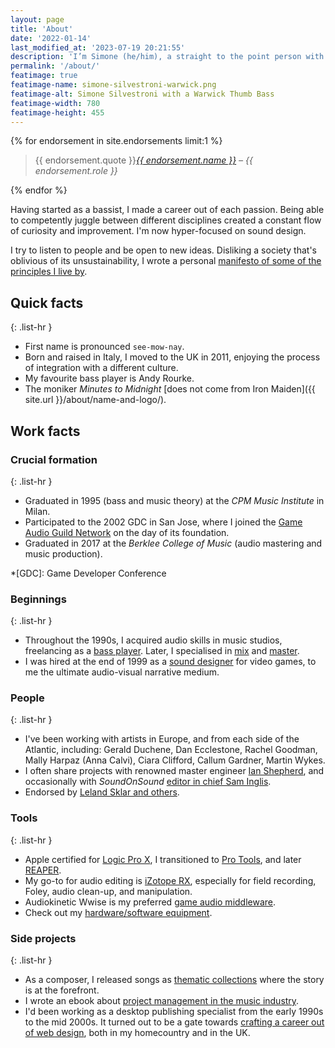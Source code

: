 ```yaml
---
layout: page
title: 'About'
date: '2022-01-14'
last_modified_at: '2023-07-19 20:21:55'
description: 'I’m Simone (he/him), a straight to the point person with a major interest in sound design, music, and programming.'
permalink: '/about/'
featimage: true
featimage-name: simone-silvestroni-warwick.png
featimage-alt: Simone Silvestroni with a Warwick Thumb Bass
featimage-width: 780
featimage-height: 455
---
```

<aside>
  {% for endorsement in site.endorsements limit:1 %}
  <blockquote>
    <p>{{ endorsement.quote }}<cite><a href="{{ endorsement.url }}">{{ endorsement.name }}</a> &ndash; {{ endorsement.role }}</cite></p>
  </blockquote>
  {% endfor %}
</aside>

Having started as a bassist, I made a career out of each passion. Being able to competently juggle between different disciplines created a constant flow of curiosity and improvement. I'm now hyper-focused on sound design.

I try to listen to people and be open to new ideas. Disliking a society that's oblivious of its unsustainability, I wrote a personal [manifesto of some of the principles I live by](/personal-manifesto/).

## Quick facts

{: .list-hr }
- First name is pronounced `see-mow-nay`.
- Born and raised in Italy, I moved to the UK in 2011, enjoying the process of integration with a different culture.
- My favourite bass player is Andy Rourke.
- The moniker _Minutes to Midnight_ [does not come from Iron Maiden]({{ site.url }}/about/name-and-logo/).

## Work facts

### Crucial formation

{: .list-hr }
- Graduated in 1995 (bass and music theory) at the _CPM Music Institute_ in Milan.
- Participated to the 2002 GDC in San Jose, where I joined the [Game Audio Guild Network](/work/sound-design/ruff-trigger-playstation2-game/#game-developer-conference-and-gang) on the day of its foundation.
- Graduated in 2017 at the _Berklee College of Music_ (audio mastering and music production).

*[GDC]: Game Developer Conference

### Beginnings

{: .list-hr }
- Throughout the 1990s, I acquired audio skills in music studios, freelancing as a [bass player](/blog/tag/bass/). Later, I specialised in [mix](/blog/tag/mix/) and [master](/blog/tag/master/).
- I was hired at the end of 1999 as a [sound designer](/blog/tag/sound-design/) for video games, to me the ultimate audio-visual narrative medium.

### People

{: .list-hr }
- I've been working with artists in Europe, and from each side of the Atlantic, including: Gerald Duchene, Dan Ecclestone, Rachel Goodman, Mally Harpaz (Anna Calvi), Ciara Clifford, Callum Gardner, Martin Wykes.
- I often share projects with renowned master engineer [Ian Shepherd](https://productionadvice.co.uk/about/), and occasionally with _SoundOnSound_ [editor in chief Sam Inglis](https://www.soundonsound.com/author/sam-inglis).
- Endorsed&nbsp;by [Leland Sklar and others](/work/endorsements/).

### Tools

{: .list-hr }
- Apple certified for [Logic Pro X](/blog/tag/logic-pro/), I transitioned to [Pro Tools](/blog/tag/pro-tools/), and later [REAPER](/blog/tag/reaper/).
- My go-to for audio editing is [iZotope RX](/blog/tag/izotope-rx/), especially for field recording, Foley, audio clean-up, and manipulation.
- Audiokinetic Wwise is my preferred [game audio middleware](/blog/tag/middleware/).
- Check out my [hardware/software equipment](/uses/).

### Side projects

{: .list-hr }
- As a composer, I released songs as [thematic collections](/work/music/) where the story is at the forefront.
- I wrote an ebook about [project management in the music industry](/blog/project-management/).
- I'd been working as a desktop publishing specialist from the early 1990s to the mid 2000s. It turned out to be a gate towards [crafting a career out of web design](https://simonesilvestroni.com), both in my homecountry and in the UK.